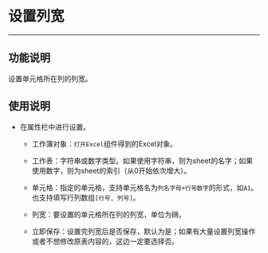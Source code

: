 # 设置列宽
---
## 功能说明
设置单元格所在列的列宽。

## 使用说明
* 在属性栏中进行设置。

  * 工作簿对象：`打开Excel`组件得到的Excel对象。
  
  * 工作表：字符串或数字类型。如果使用字符串，则为sheet的名字；如果使用数字，则为sheet的索引（从0开始依次增大）。
  
  * 单元格：指定的单元格，支持单元格名为`列名字母+行号数字`的形式，如`A1`。也支持填写行列数组`[行号, 列号]`。
  
  * 列宽：要设置的单元格所在列的列宽，单位为磅。

  * 立即保存：设置完列宽后是否保存，默认为是；如果有大量设置列宽操作或者不想修改原表内容的，这边一定要选择否。
